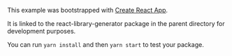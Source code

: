 This example was bootstrapped with [Create React App](https://github.com/facebook/create-react-app).

It is linked to the react-library-generator package in the parent directory for development purposes.

You can run `yarn install` and then `yarn start` to test your package.
